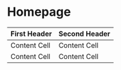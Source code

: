 <!-- TITLE: Home -->
<!-- SUBTITLE: A quick summary of Home -->

# Homepage

| First Header  | Second Header |
| ------------- | ------------- |
| Content Cell  | Content Cell  |
| Content Cell  | Content Cell  |
